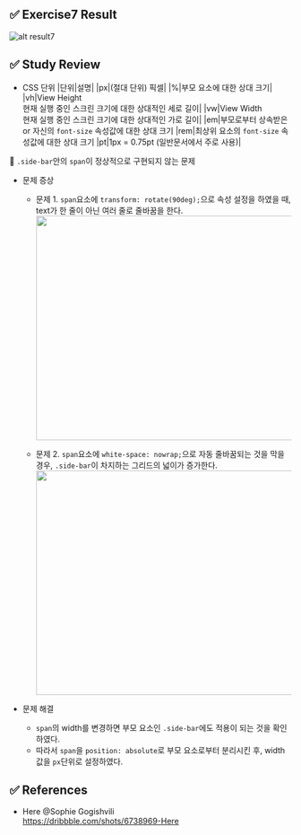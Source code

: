 ## ✅ Exercise7 Result

![alt result7](/exercise7/images/exercise7.png)

## ✅ Study Review

- CSS 단위
  |단위|설명|
  |px|(절대 단위) 픽셀|
  |%|부모 요소에 대한 상대 크기|
  |vh|View Height <br/> 현재 실행 중인 스크린 크기에 대한 상대적인 세로 길이|
  |vw|View Width <br/> 현재 실행 중인 스크린 크기에 대한 상대적인 가로 길이|
  |em|부모로부터 상속받은 or 자신의 `font-size` 속성값에 대한 상대 크기
  |rem|최상위 요소의 `font-size` 속성값에 대한 상대 크기
  |pt|1px = 0.75pt (일반문서에서 주로 사용)|

📌 `.side-bar`안의 `span`이 정상적으로 구현되지 않는 문제

- 문제 증상

  - 문제 1. `span`요소에 `transform: rotate(90deg);`으로 속성 설정을 하였을 때, text가 한 줄이 아닌 여러 줄로 줄바꿈을 한다. <br/>
    <img src="/exercise7/images/rotate-error1" width="700" height="400">

  - 문제 2. `span`요소에 `white-space: nowrap;`으로 자동 줄바꿈되는 것을 막을 경우, `.side-bar`이 차지하는 그리드의 넓이가 증가한다. <br/>
    <img src="/exercise7/images/rotate-error2" width="700" height="400">

- 문제 해결
  - `span`의 width를 변경하면 부모 요소인 `.side-bar`에도 적용이 되는 것을 확인하였다.
  - 따라서 `span`을 `position: absolute`로 부모 요소로부터 분리시킨 후, width값을 `px`단위로 설정하였다.

## ✅ References

- Here @Sophie Gogishvili <br/>
  https://dribbble.com/shots/6738969-Here
